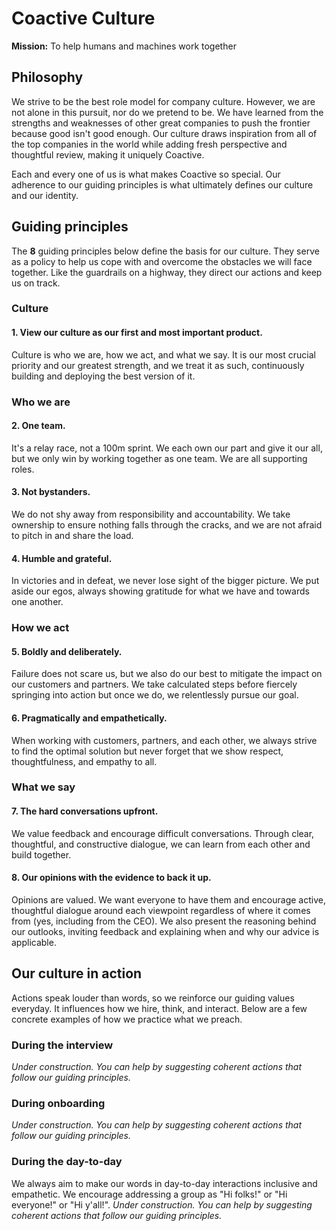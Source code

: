 # Coactive Culture
**Mission:** To help humans and machines work together

## Philosophy
We strive to be the best role model for company culture. However, we are not alone in this pursuit, nor do we pretend to be. We have learned from the strengths and weaknesses of other great companies to push the frontier because good isn't good enough. Our culture draws inspiration from all of the top companies in the world while adding fresh perspective and thoughtful review, making it uniquely Coactive.

Each and every one of us is what makes Coactive so special. Our adherence to our guiding principles is what ultimately defines our culture and our identity.


## Guiding principles
The **8** guiding principles below define the basis for our culture. They serve as a policy to help us cope with and overcome the obstacles we will face together. Like the guardrails on a highway, they direct our actions and keep us on track.

### Culture
#### 1. View our culture as our first and most important product.
Culture is who we are, how we act, and what we say. It is our most crucial priority and our greatest strength, and we treat it as such, continuously building and deploying the best version of it.

### Who we are
#### 2. One team.
It's a relay race, not a 100m sprint. We each own our part and give it our all, but we only win by working together as one team. We are all supporting roles.

#### 3. Not bystanders.
We do not shy away from responsibility and accountability. We take ownership to ensure nothing falls through the cracks, and we are not afraid to pitch in and share the load.

#### 4. Humble and grateful.
In victories and in defeat, we never lose sight of the bigger picture. We put aside our egos, always showing gratitude for what we have and towards one another.

### How we act
#### 5. Boldly and deliberately.
Failure does not scare us, but we also do our best to mitigate the impact on our customers and partners. We take calculated steps before fiercely springing into action but once we do, we relentlessly pursue our goal.

#### 6. Pragmatically and empathetically.
When working with customers, partners, and each other, we always strive to find the optimal solution but never forget that we show respect, thoughtfulness, and empathy to all.

### What we say
#### 7. The hard conversations upfront.
We value feedback and encourage difficult conversations. Through clear, thoughtful, and constructive dialogue, we can learn from each other and build together.

#### 8. Our opinions with the evidence to back it up.
Opinions are valued. We want everyone to have them and encourage active, thoughtful dialogue around each viewpoint regardless of where it comes from (yes, including from the CEO). We also present the reasoning behind our outlooks, inviting feedback and explaining when and why our advice is applicable.


## Our culture in action
Actions speak louder than words, so we reinforce our guiding values everyday. It influences how we hire, think, and interact. Below are a few concrete examples of how we practice what we preach.

### During the interview
*Under construction. You can help by suggesting coherent actions that follow our guiding principles.*

### During onboarding
*Under construction. You can help by suggesting coherent actions that follow our guiding principles.*

### During the day-to-day
We always aim to make our words in day-to-day interactions inclusive and empathetic. We encourage addressing a group as "Hi folks!" or "Hi everyone!" or "Hi y'all!".
*Under construction. You can help by suggesting coherent actions that follow our guiding principles.*
